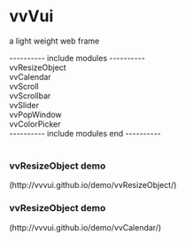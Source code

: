 # vvVui
a light weight web frame

---------- include modules ---------- <br>
vvResizeObject <br>
vvCalendar <br>
vvScroll <br>
vvScrollbar <br>
vvSlider <br>
vvPopWindow <br>
vvColorPicker <br>
---------- include modules end ---------- <br><br>
<h3>vvResizeObject demo </h3>
(http://vvvui.github.io/demo/vvResizeObject/)<br>
<h3>vvResizeObject demo </h3>
(http://vvvui.github.io/demo/vvCalendar/)<br>